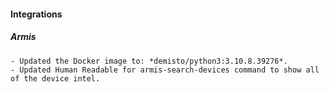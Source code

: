 #### Integrations
##### Armis
    - Updated the Docker image to: *demisto/python3:3.10.8.39276*.
    - Updated Human Readable for armis-search-devices command to show all of the device intel.
